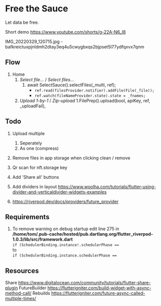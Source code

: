 # Free the Sauce
Let data be free.

Short demo
https://www.youtube.com/shorts/g-22A-N6_I8

IMG_20220329_120715.jpg - bafkreictuxpjnldmh2dtay3eq4u5cwygbxqs2bjpset5l77ydfqxvx7qnm

## Flow
1. Home
    1. _Select file..._ / _Select files..._
        1. await SelectSauce().selectFiles(_multi, ref);
            - `ref.read(filesProvider.notifier).addFile(File(_file));`
            - `ref.watch(fileNameProvider.state).state = _fnames;`
    1. _Upload 1-by-1_ / _Zip-upload_
        1.FilePrep().upload(bool, apiKey, ref, _uploadFail),



## Todo
1. Upload multiple  
    1. Seperately
    1. As one (compress)
1. Remove files in app storage when clicking clean / remove
1. Qr scan for nft.storage key
1. Add 'Share all' buttons
1. Add dividers in layout https://www.woolha.com/tutorials/flutter-using-divider-and-verticaldivider-widgets-examples


1. https://riverpod.dev/docs/providers/future_provider

## Requirements
1. To remove warning on debug startup edit line 275 in\
 __/home/tom/.pub-cache/hosted/pub.dartlang.org/flutter_riverpod-1.0.3/lib/src/framework.dart__\
`if (SchedulerBinding.instance!.schedulerPhase ==`\
to\
`if (SchedulerBinding.instance.schedulerPhase ==`

## Resources
Share
https://www.digitalocean.com/community/tutorials/flutter-share-plugin
FutureBuilder
https://flutterigniter.com/build-widget-with-async-method-call/
Rebuilds
https://flutterigniter.com/future-async-called-multiple-times/